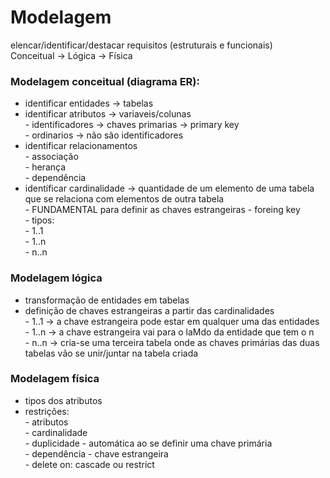 # Modelagem 
elencar/identificar/destacar requisitos (estruturais e funcionais)  
Conceitual -> Lógica -> Física  

### Modelagem conceitual (diagrama ER):
- identificar entidades -> tabelas  
- identificar atributos -> variaveis/colunas  
      - identificadores -> chaves primarias -> primary key  
      - ordinarios -> não são identificadores  
- identificar relacionamentos  
      - associação  
      - herança  
      - dependência  
- identificar cardinalidade -> quantidade de um elemento de uma tabela que se relaciona  com elementos de outra tabela  
      - FUNDAMENTAL para definir as chaves estrangeiras - foreing key  
      - tipos:  
            - 1..1  
            - 1..n  
            - n..n  

### Modelagem lógica
- transformação de entidades em tabelas  
- definição de chaves estrangeiras a partir das cardinalidades  
      - 1..1 -> a chave estrangeira pode estar em qualquer uma das entidades  
      - 1..n -> a chave estrangeira vai para o laMdo da entidade que tem o n  
      - n..n -> cria-se uma terceira tabela onde as chaves primárias das duas tabelas vão se unir/juntar na tabela criada  

### Modelagem física
- tipos dos atributos  
- restrições:  
      - atributos  
      - cardinalidade  
      - duplicidade - automática ao se definir uma chave primária  
      - dependência - chave estrangeira  
      - delete on: cascade ou restrict  
